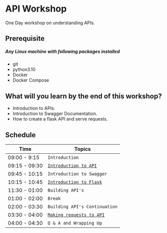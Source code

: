 # API Workshop

One Day workshop on understanding APIs.

## Prerequisite

##### Any Linux machine with following packages installed
- git
- python3.10
- Docker
- Docker Compose


## What will you learn by the end of this workshop?
- Introduction to APIs.
- Introduction to Swagger Documentation.
- How to create a flask API and serve requests.


## Schedule
| Time            | Topics
|-----------------|-------
| 09:00 - 9:15   |  `Introduction`
| 09:15 - 09:30   |  [`Introduction to API`](docs/intro_to_api.md)
| 09:45 - 10:15   |  `Introduction to Swagger`
| 10:15 - 10:45   |  [`Introduction to Flask`](docs/flask_api.md)
| 11:30 - 01:00   |  `Building API's`
| 01:00 - 02:00   |  `Break`
| 02:00 - 03:30   |  `Building API's Continuation`
| 03:30 - 04:00   | [`Making requests to API`](docs/request_api.md)
| 04:00 - 04:30    |  `Q & A and Wrapping Up`